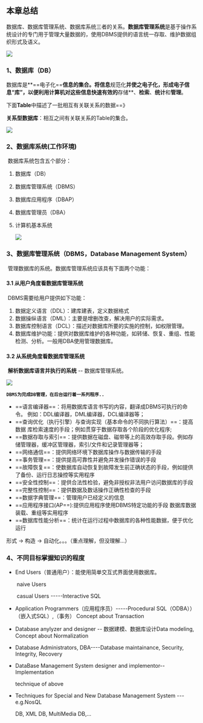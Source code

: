 ## 本章总结

​	数据库、数据库管理系统、数据库系统三者的关系。**数据库管理系统**是基于操作系统设计的专门用于管理大量数据的，使用DBMS提供的语言统一存取、维护数据组织形式及语义。

![](https://cdn.jsdelivr.net/gh/ZGuangJie/GoPicture/golang/202408261654825.png)

### 1、数据库（DB）

​	数据库是**==电子化==**信息的集合。将信息**规范化**并使之电子化，形成电子信息“库”，以便利用计算机对这些信息快速有效的**存储**、**检索**、**统计**和**管理**。

下面**Table**中描述了一批相互有关联关系的数据==》

**关系型数据库**：相互之间有关联关系的Table的集合。

![](https://cdn.jsdelivr.net/gh/ZGuangJie/GoPicture/golang/202408261627976.png)

### 2、数据库系统(工作环境)

​	数据库系统包含五个部分：

1. 数据库（DB）

2. 数据库管理系统（DBMS）

3. 数据库应用程序（DBAP）

4. 数据库管理员（DBA）

5. 计算机基本系统

    ![](https://cdn.jsdelivr.net/gh/ZGuangJie/GoPicture/golang/202408261631049.png)

### 3、数据库管理系统（DBMS，Database Management System）

​	管理数据库的系统。数据库管理系统应该具有下面两个功能：

#### 3.1 从用户角度看数据库管理系统

​	DBMS需要给用户提供如下功能：

1. 数据定义语言（DDL）：建库建表，定义数据格式
2. 数据操纵语言（DML）：主要是增删改查，解决用户的实际需求。
3. 数据库控制语言（DCL）：描述对数据库所要的实施的控制，如权限管理。
4. 数据库维护功能：提供对数据库维护的各种功能，如转储、恢复、重组、性能检测、分析。一般用DBA使用管理数据库。

#### 3.2 从系统角度看数据库管理系统

​	**解析数据库语言并执行的系统**  --  数据库管理系统。

![](https://cdn.jsdelivr.net/gh/ZGuangJie/GoPicture/golang/202408281431452.png)

**`DBMS为完成DB管理，在后台运行着一系列程序..`**

- ==语言编译器==：将用数据库语言书写的内容，翻译成DBMS可执行的命令。
    例如：DDL编译器，DML编译器，DCL编译器等；
- ==查询优化（执行引擎）与查询实现（基本命令的不同执行算法）==：提高数据
    库检索速度的手段；例如贯穿于数据存取各个阶段的优化程序;
- ==数据存取与索引==：提供数据在磁盘、磁带等上的高效存取手段。例如存
    储管理器，缓冲区管理器，索引/文件和记录管理器等；
- ==网络通信==：提供网络环境下数据库操作与数据传输的手段
- ==事务管理==：提供提高可靠性并避免并发操作错误的手段
- ==故障恢复==：使数据库自动恢复到故障发生前正确状态的手段，例如提供
    了备份、运行日志操控等实用程序
- ==安全性控制==：提供合法性检验，避免非授权非法用户访问数据库的手段
- ==完整性控制==：提供数据及数话操作正确性检查的手段
- ==数据字典管理==：管理用户已经定义的信息
- ==应用程序接口(AP==):提供应用程序使用DBMS特定功能的手段
    数据库数据装载、重组等实用程序
- ==数据库性能分析==：统计在运行过程中数据库的各种性能数据，便于优化
    运行

形式 -> 构造 -> 自动化。。。（重点理解，但没理解...）

### 4、不同目标掌握知识的程度

- End Users（普通用户）：能使用简单交互式界面使用数据库。

    ​	naive Users

    ​	casual Users -----Interactive SQL

- Application Programmers（应用程序员）-----Procedural SQL（ODBA））（嵌入式SQL）,（事务） Concept about Transaction

- Database anylyzer and designer -- 数据建模、数据库设计Data modeling, Concept about Normalization

- Database Administrators, DBA----Database maintainance, Security, Integrity, Recovery

- DataBase Management System designer and implementor--Implementation

    technique of above

- Techniques for Special and New Database Management System ---e.g.NosQL

    DB, XML DB,  MultiMedia DB,...




